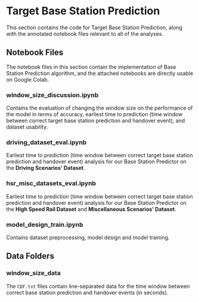 # Target Base Station Prediction

This section contains the code for Target Base Station Prediction, along with the annotated notebook files relevant to all of the analyses. 


## Notebook Files
The notebook files in this section contain the implementation of Base Station Prediction algorithm, and the attached notebooks are directly usable on Google Colab.

### **window_size_discussion.ipynb**
Contains the evaluation of changing the window size on the performance of the model in terms of accuracy, earliest time to prediction (time window between correct target base station prediction and handover event), and dataset usability.

### **driving_dataset_eval.ipynb**
Earliest time to prediction (time window between correct target base station prediction and handover event) analysis for our Base Station Predictor on the **Driving Scenarios' Dataset**.

### **hsr_misc_datasets_eval.ipynb**
Earliest time to prediction (time window between correct target base station prediction and handover event) analysis for our Base Station Predictor on the **High Speed Rail Dataset** and **Miscellaneous Scenarios' Dataset**.

### **model_design_train.ipynb**
Contains dataset preprocessing, model design and model training.

## Data Folders

### **window_size_data**
The `CDF.txt` files contain line-separated data for the time window between correct base station prediction and handover events (in seconds). 